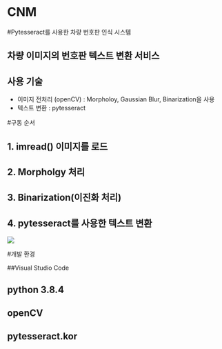 # CNM
#Pytesseract를 사용한 차량 번호판 인식 시스템

## 차량 이미지의 번호판 텍스트 변환 서비스
## 사용 기술
- 이미지 전처리 (openCV) : Morpholoy, Gaussian Blur, Binarization을 사용
- 텍스트 변환 : pytesseract

#구동 순서

## 1. imread() 이미지를 로드
## 2. Morpholgy 처리
## 3. Binarization(이진화 처리)
## 4. pytesseract를 사용한 텍스트 변환

<img src='https://user-images.githubusercontent.com/74848389/236671828-6f3147a7-d27a-4ba5-b88b-6cb5aa33e486.png'>

#개발 환경

##Visual Studio Code
## python 3.8.4
## openCV
## pytesseract.kor
